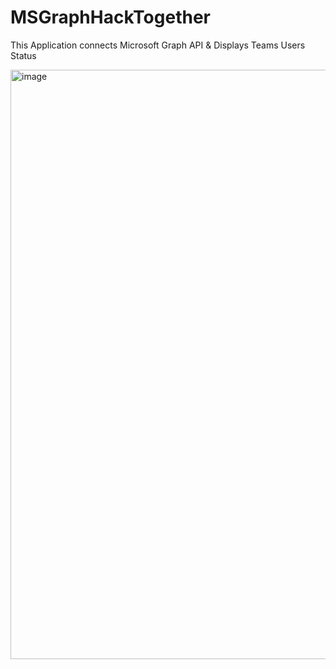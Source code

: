# MSGraphHackTogether
This Application connects Microsoft Graph API &amp; Displays Teams Users Status



<img width="943" alt="image" src="https://user-images.githubusercontent.com/46391548/225506277-75569391-ef0f-4892-b743-6c79ae62e53d.png">
